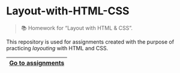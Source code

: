 # Layout-with-HTML-CSS

 > 📚 Homework for “Layout with HTML &amp; CSS”.

This repository is used for assignments created with the purpose of practicing _layouting_ with HTML and CSS.

| [Go to assignments](assignment) |
| --- |
